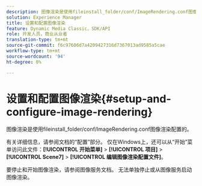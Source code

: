 ```yaml
---
description: 图像渲染是使用fileinstall_folder/conf/ImageRendering.conf图像渲染配置的。
solution: Experience Manager
title: 设置和配置图像渲染
feature: Dynamic Media Classic，SDK/API
role: 开发人员，商业从业者
translation-type: tm+mt
source-git-commit: f6c97606d7a4209427316d7367013ad9585a5cae
workflow-type: tm+mt
source-wordcount: '94'
ht-degree: 0%

---
```



# 设置和配置图像渲染{#setup-and-configure-image-rendering}

图像渲染是使用fileinstall_folder/conf/ImageRendering.conf图像渲染配置的。

有关详细信息，请参阅文档的“配置”部分。 仅在Windows上，还可以从“开始”菜单访问此文件：**[!UICONTROL 开始菜单]** > **[!UICONTROL 项目]** > **[!UICONTROL Scene7]** > **[!UICONTROL 编辑图像渲染配置文件]**。

要停止和开始图像渲染，请参阅图像服务文档。 无法单独停止或从图像服务启动图像渲染。
